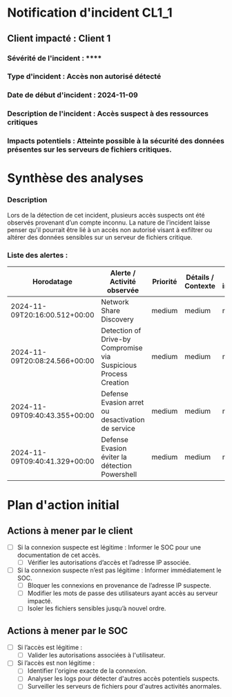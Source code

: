 # Notification d'incident CL1_1
## Client impacté : **Client 1**

### Sévérité de l'incident : ****
### Type d'incident : **Accès non autorisé détecté**

### Date de début d'incident : **2024-11-09**
### Description de l'incident : Accès suspect à des ressources critiques

### Impacts potentiels : **Atteinte possible à la sécurité des données présentes sur les serveurs de fichiers critiques.**

# Synthèse des analyses
### Description
Lors de la détection de cet incident, plusieurs accès suspects ont été observés provenant d’un compte inconnu. La nature de l’incident laisse penser qu'il pourrait être lié à un accès non autorisé visant à exfiltrer ou altérer des données sensibles sur un serveur de fichiers critique.

### Liste des alertes :

| Horodatage          | Alerte / Activité observée      | Priorité | Détails / Contexte                                    | Actif impacté     | Utilisateur       |
|---------------------|---------------------------------|----------|------------------------------------------------------|--------------------|-------------------|
| 2024-11-09T20:16:00.512+00:00 | Network Share Discovery | medium | medium | medium | medium |
| 2024-11-09T20:08:24.566+00:00 | Detection of Drive-by Compromise via Suspicious Process Creation | medium | medium | medium | medium |
| 2024-11-09T09:40:43.355+00:00 | Defense Evasion arret ou desactivation de service | medium | medium | medium | medium |
| 2024-11-09T09:40:41.329+00:00 | Defense Evasion éviter la détection Powershell | medium | medium | medium | medium |


# Plan d'action initial
## Actions à mener par le client
- [ ] Si la connexion suspecte est légitime : Informer le SOC pour une documentation de cet accès.
  - [ ] Vérifier les autorisations d’accès et l’adresse IP associée.
- [ ] Si la connexion suspecte n’est pas légitime : Informer immédiatement le SOC.
  - [ ] Bloquer les connexions en provenance de l’adresse IP suspecte.
  - [ ] Modifier les mots de passe des utilisateurs ayant accès au serveur impacté.
  - [ ] Isoler les fichiers sensibles jusqu’à nouvel ordre.

## Actions à mener par le SOC
- [ ] Si l’accès est légitime :
  - [ ] Valider les autorisations associées à l'utilisateur.
- [ ] Si l’accès est non légitime :
  - [ ] Identifier l'origine exacte de la connexion.
  - [ ] Analyser les logs pour détecter d'autres accès potentiels suspects.
  - [ ] Surveiller les serveurs de fichiers pour d'autres activités anormales.